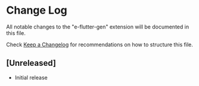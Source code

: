 # Change Log

All notable changes to the "e-flutter-gen" extension will be documented in this file.

Check [Keep a Changelog](http://keepachangelog.com/) for recommendations on how to structure this file.

## [Unreleased]

- Initial release